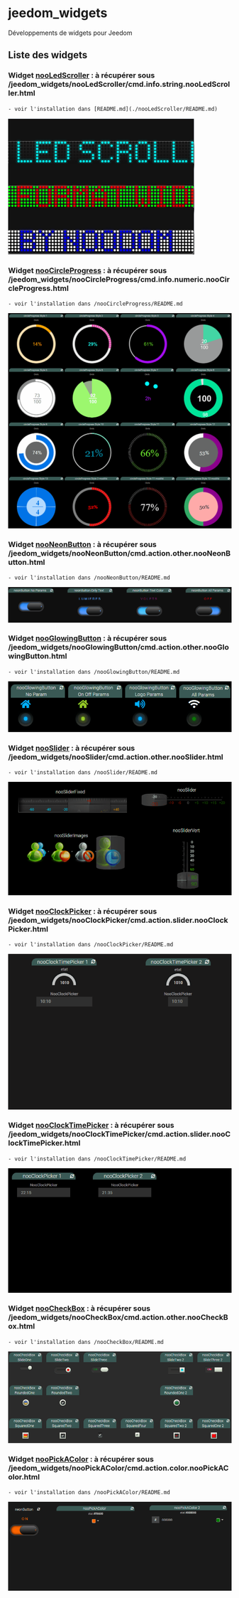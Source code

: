 # jeedom_widgets

Développements de widgets pour Jeedom

## Liste des widgets

### Widget [nooLedScroller](./nooLedScroller) : à récupérer sous /jeedom_widgets/nooLedScroller/cmd.info.string.nooLedScroller.html

	- voir l'installation dans [README.md](./nooLedScroller/README.md)

![](nooLedScroller/doc/images/ledScroller.png) 

### Widget [nooCircleProgress](./nooCircleProgress) : à récupérer sous /jeedom_widgets/nooCircleProgress/cmd.info.numeric.nooCircleProgress.html

	- voir l'installation dans /nooCircleProgress/README.md

![](nooCircleProgress/doc/images/nooCircleProgress.gif) 

### Widget [nooNeonButton](./nooNeonButton) : à récupérer sous /jeedom_widgets/nooNeonButton/cmd.action.other.nooNeonButton.html

	- voir l'installation dans /nooNeonButton/README.md

![](nooNeonButton/doc/images/nooNeonButton.gif) 

### Widget [nooGlowingButton](./nooGlowingButton) : à récupérer sous /jeedom_widgets/nooGlowingButton/cmd.action.other.nooGlowingButton.html

	- voir l'installation dans /nooGlowingButton/README.md

![](nooGlowingButton/doc/images/nooGlowingButton.gif) 

### Widget [nooSlider](./nooSlider) : à récupérer sous /jeedom_widgets/nooSlider/cmd.action.other.nooSlider.html

	- voir l'installation dans /nooSlider/README.md

![](nooSlider/doc/images/nooSliderDemo.gif) 

### Widget [nooClockPicker](./nooClockPicker) : à récupérer sous /jeedom_widgets/nooClockPicker/cmd.action.slider.nooClockPicker.html

	- voir l'installation dans /nooClockPicker/README.md

![](nooClockTimePicker/doc/images/nooClockTimePickerDemo.gif) 

### Widget [nooClockTimePicker](./nooClockTimePicker) : à récupérer sous /jeedom_widgets/nooClockTimePicker/cmd.action.slider.nooClockTimePicker.html

	- voir l'installation dans /nooClockTimePicker/README.md

![](nooClockPicker/doc/images/nooClockPicker.gif) 

### Widget [nooCheckBox](./nooCheckBox) : à récupérer sous /jeedom_widgets/nooCheckBox/cmd.action.other.nooCheckBox.html

	- voir l'installation dans /nooCheckBox/README.md

![](nooCheckBox/doc/images/nooCheckBoxDemo.gif) 

### Widget [nooPickAColor](./nooPickAColor) : à récupérer sous /jeedom_widgets/nooPickAColor/cmd.action.color.nooPickAColor.html

	- voir l'installation dans /nooPickAColor/README.md

![](nooPickAColor/doc/images/nooPickAColorDemo.gif) 

